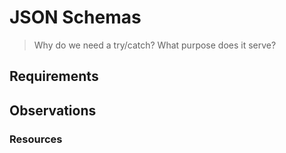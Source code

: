 # JSON Schemas

> Why do we need a try/catch? What purpose does it serve?

## Requirements

## Observations

### Resources
